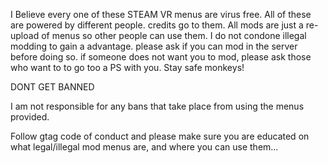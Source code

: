 I Believe every one of these STEAM VR menus are virus free.
All of these are powered by different people. credits go to them. 
All mods are just a re-upload of menus so other people can use them. 
I do not condone illegal modding to gain a advantage. 
please ask if you can mod in the server before doing so. 
if someone does not want you to mod, please ask those who want to to go too a PS with you.
Stay safe monkeys! 


DONT GET BANNED









I am not responsible for any bans that take place from using the menus provided.


Follow gtag code of conduct and please make sure you are educated on what legal/illegal mod menus are, and where you can use them...
